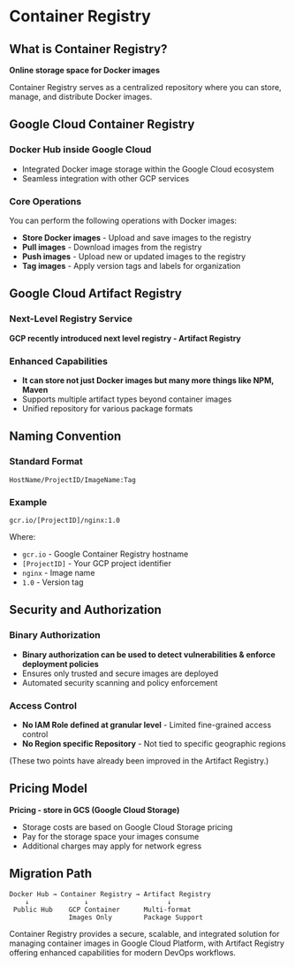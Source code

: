 # Container Registry

## What is Container Registry?

**Online storage space for Docker images**

Container Registry serves as a centralized repository where you can store, manage, and distribute Docker images.

## Google Cloud Container Registry

### Docker Hub inside Google Cloud
- Integrated Docker image storage within the Google Cloud ecosystem
- Seamless integration with other GCP services

### Core Operations
You can perform the following operations with Docker images:
- **Store Docker images** - Upload and save images to the registry
- **Pull images** - Download images from the registry
- **Push images** - Upload new or updated images to the registry
- **Tag images** - Apply version tags and labels for organization

## Google Cloud Artifact Registry

### Next-Level Registry Service
**GCP recently introduced next level registry - Artifact Registry**

### Enhanced Capabilities
- **It can store not just Docker images but many more things like NPM, Maven**
- Supports multiple artifact types beyond container images
- Unified repository for various package formats

## Naming Convention

### Standard Format
```
HostName/ProjectID/ImageName:Tag
```

### Example
```
gcr.io/[ProjectID]/nginx:1.0
```

Where:
- `gcr.io` - Google Container Registry hostname
- `[ProjectID]` - Your GCP project identifier
- `nginx` - Image name
- `1.0` - Version tag

## Security and Authorization

### Binary Authorization
- **Binary authorization can be used to detect vulnerabilities & enforce deployment policies**
- Ensures only trusted and secure images are deployed
- Automated security scanning and policy enforcement

### Access Control
- **No IAM Role defined at granular level** - Limited fine-grained access control
- **No Region specific Repository** - Not tied to specific geographic regions

(These two points have already been improved in the Artifact Registry.)

## Pricing Model

**Pricing - store in GCS (Google Cloud Storage)**
- Storage costs are based on Google Cloud Storage pricing
- Pay for the storage space your images consume
- Additional charges may apply for network egress

## Migration Path

```
Docker Hub → Container Registry → Artifact Registry
    ↓              ↓                    ↓
 Public Hub    GCP Container      Multi-format
               Images Only        Package Support
```

Container Registry provides a secure, scalable, and integrated solution for managing container images in Google Cloud Platform, with Artifact Registry offering enhanced capabilities for modern DevOps workflows.
